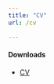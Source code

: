 ```yaml
---
title: "CV"
url: /cv

---
```


#### Downloads

+ [CV](https://www.dropbox.com/scl/fi/zbeck2l1uwqighmo3nz2d/JTCV_Aug2024.pdf?rlkey=ioe5dndhyzffa3gbd6yjm22ee&dl=0)
